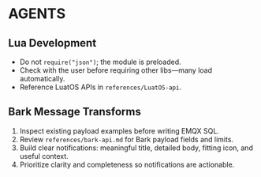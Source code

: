 # AGENTS

## Lua Development

- Do not `require("json")`; the module is preloaded.
- Check with the user before requiring other libs—many load automatically.
- Reference LuatOS APIs in `references/LuatOS-api`.

## Bark Message Transforms

1. Inspect existing payload examples before writing EMQX SQL.
2. Review `references/bark-api.md` for Bark payload fields and limits.
3. Build clear notifications: meaningful title, detailed body, fitting icon, and useful context.
4. Prioritize clarity and completeness so notifications are actionable.
